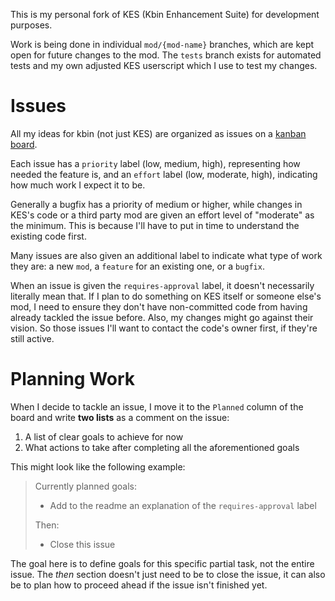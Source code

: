 
This is my personal fork of KES (Kbin Enhancement Suite) for development purposes.

Work is being done in individual `mod/{mod-name}` branches, which are kept open for future changes to the mod.
The `tests` branch exists for automated tests and my own adjusted KES userscript which I use to test my changes.

# Issues

All my ideas for kbin (not just KES) are organized as issues on a [kanban board](https://github.com/users/Pamasich/projects/2).

Each issue has a `priority` label (low, medium, high), representing how needed the feature is, and an `effort` label 
(low, moderate, high), indicating how much work I expect it to be.

Generally a bugfix has a priority of medium or higher, while changes in KES's code or a third party mod are given an 
effort level of "moderate" as the minimum. This is because I'll have to put in time to understand the existing code 
first.

Many issues are also given an additional label to indicate what type of work they are: a new `mod`, a `feature` for an
existing one, or a `bugfix`.

When an issue is given the `requires-approval` label, it doesn't necessarily literally mean that. If I plan to do
something on KES itself or someone else's mod, I need to ensure they don't have non-committed code from having already
tackled the issue before. Also, my changes might go against their vision. So those issues I'll want to contact the code's
owner first, if they're still active.

# Planning Work

When I decide to tackle an issue, I move it to the `Planned` column of the board and write **two lists** as a comment on
the issue:

1. A list of clear goals to achieve for now
2. What actions to take after completing all the aforementioned goals

This might look like the following example:

> Currently planned goals:
> 
> - Add to the readme an explanation of the `requires-approval` label
>
> Then:
>
> - Close this issue

The goal here is to define goals for this specific partial task, not the entire issue. The *then* section doesn't just
need to be to close the issue, it can also be to plan how to proceed ahead if the issue isn't finished yet.
